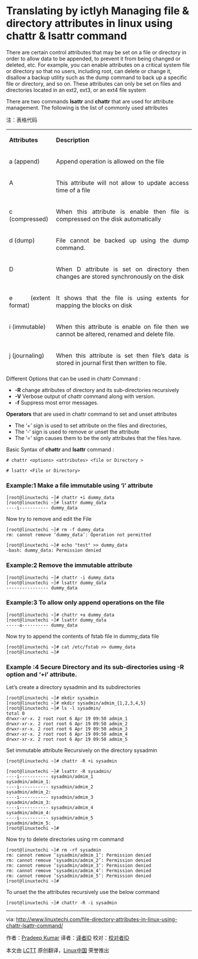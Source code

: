Translating by ictlyh
Managing file & directory attributes in linux using chattr & lsattr command
================================================================================
There are certain control attributes that may be set on a file or directory in order to allow data to be appended, to prevent it from being changed or deleted, etc. For example, you can enable attributes on a critical system file or directory so that no users, including root, can delete or change it, disallow a backup utility such as the dump command to back up a specific file or directory, and so on. These attributes can only be set on files and directories located in an ext2, ext3, or an ext4 file system

There are two commands **lsattr** and **chattr** that are used for attribute management. The following is the list of commonly used attributes

注：表格代码
<table width="482" cellspacing="0" cellpadding="4" style="height: 651px">
<colgroup>
<col width="112">
<col width="514"> </colgroup>
<tbody>
<tr valign="top">
<td width="112">
<p align="justify" class="western"><b>Attributes</b></p>
</td>
<td width="514">
<p align="justify" class="western"><b>Description</b></p>
</td>
</tr>
<tr valign="top">
<td width="112">
<p align="justify" class="western">a (append)</p>
</td>
<td width="514">
<p align="justify" class="western">Append operation is allowed on the file</p>
</td>
</tr>
<tr valign="top">
<td width="112">
<p align="justify" class="western">A</p>
</td>
<td width="514">
<p align="justify" class="western">This attribute will not allow to update access time of a file</p>
</td>
</tr>
<tr valign="top">
<td width="112">
<p align="justify" class="western">c (compressed)</p>
</td>
<td width="514">
<p align="justify" class="western">When this attribute is enable then file is compressed on the disk automatically</p>
</td>
</tr>
<tr valign="top">
<td width="112">
<p align="justify" class="western">d (dump)</p>
</td>
<td width="514">
<p align="justify" class="western">File cannot be backed up using the dump command.</p>
</td>
</tr>
<tr valign="top">
<td width="112">
<p align="justify" class="western">D</p>
</td>
<td width="514">
<p align="justify" class="western">When D attribute is set on directory then changes are stored synchronously on the disk</p>
</td>
</tr>
<tr valign="top">
<td width="112">
<p align="justify" class="western">e (extent format)</p>
</td>
<td width="514">
<p align="justify" class="western">It shows that the file is using extents for mapping the blocks on disk</p>
</td>
</tr>
<tr valign="top">
<td width="112">
<p align="justify" class="western">i (immutable)</p>
</td>
<td width="514">
<p align="justify" class="western">When this attribute is enable on file then we cannot be altered, renamed and delete file.</p>
</td>
</tr>
<tr valign="top">
<td width="112">
<p align="justify" class="western">j (journaling)</p>
</td>
<td width="514">
<p align="justify" class="western">When this attribute is set then file’s data is stored in journal first then written to file.</p>
</td>
</tr>
<tr valign="top">
<td width="112">
<p align="justify" class="western">S (synchronous)</p>
</td>
<td width="514">
<p align="justify" class="western">When this attribute is set , then changes or modifications are stored synchronously on the disk</p>
</td>
</tr>
</tbody>
</table>

Different Options that can be used in chattr Command :

- **-R** change attributes of directory and its sub-directories recursively
- **-V** Verbose output of chattr command along with version.
- **-f** Suppress most error messages.

**Operators** that are used in chattr command to set and unset attributes

- The ‘+’ sign is used to set attribute on the files and directories,
- The ‘-‘ sign is used to remove or unset the attribute
- The ‘=’ sign causes them to be the only attributes that the files have.

Basic Syntax of **chattr** and **lsattr** command :

    # chattr <options> <attributes> <file or Directory >

    # lsattr <File or Directory>

### Example:1 Make a file immutable using ‘i’ attribute ###

    [root@linuxtechi ~]# chattr +i dummy_data
    [root@linuxtechi ~]# lsattr dummy_data
    ----i----------- dummy_data

Now try to remove and edit the File

    [root@linuxtechi ~]# rm -f dummy_data
    rm: cannot remove ‘dummy_data’: Operation not permitted
    
    [root@linuxtechi ~]# echo "test" >> dummy_data
    -bash: dummy_data: Permission denied

### Example:2 Remove the immutable attribute ###

    [root@linuxtechi ~]# chattr -i dummy_data
    [root@linuxtechi ~]# lsattr dummy_data
    ---------------- dummy_data

### Example:3 To allow only append operations on the file ###

    [root@linuxtechi ~]# chattr +a dummy_data
    [root@linuxtechi ~]# lsattr dummy_data
    -----a---------- dummy_data

Now try to append the contents of fstab file in dummy_data file

    [root@linuxtechi ~]# cat /etc/fstab >> dummy_data
    [root@linuxtechi ~]#

### Example :4 Secure Directory and its sub-directories using -R option and ‘+i’ attribute. ###

Let’s create a directory sysadmin and its subdirectories

    [root@linuxtechi ~]# mkdir sysadmin
    [root@linuxtechi ~]# mkdir sysadmin/admim_{1,2,3,4,5}
    [root@linuxtechi ~]# ls -l sysadmin/
    total 0
    drwxr-xr-x. 2 root root 6 Apr 19 09:50 admim_1
    drwxr-xr-x. 2 root root 6 Apr 19 09:50 admim_2
    drwxr-xr-x. 2 root root 6 Apr 19 09:50 admim_3
    drwxr-xr-x. 2 root root 6 Apr 19 09:50 admim_4
    drwxr-xr-x. 2 root root 6 Apr 19 09:50 admim_5

Set immutable attribute Recursively on the directory sysadmin

    [root@linuxtechi ~]# chattr -R +i sysadmin
    
    [root@linuxtechi ~]# lsattr -R sysadmin/
    ----i----------- sysadmin/admim_1
    sysadmin/admim_1:
    ----i----------- sysadmin/admim_2
    sysadmin/admim_2:
    ----i----------- sysadmin/admim_3
    sysadmin/admim_3:
    ----i----------- sysadmin/admim_4
    sysadmin/admim_4:
    ----i----------- sysadmin/admim_5
    sysadmin/admim_5:
    [root@linuxtechi ~]#

Now try to delete directories using rm command

    [root@linuxtechi ~]# rm -rf sysadmin
    rm: cannot remove ‘sysadmin/admim_1’: Permission denied
    rm: cannot remove ‘sysadmin/admim_2’: Permission denied
    rm: cannot remove ‘sysadmin/admim_3’: Permission denied
    rm: cannot remove ‘sysadmin/admim_4’: Permission denied
    rm: cannot remove ‘sysadmin/admim_5’: Permission denied
    [root@linuxtechi ~]#

To unset the the attributes recursively use the below command

    [root@linuxtechi ~]# chattr -R -i sysadmin

--------------------------------------------------------------------------------

via: http://www.linuxtechi.com/file-directory-attributes-in-linux-using-chattr-lsattr-command/

作者：[Pradeep Kumar][a]
译者：[译者ID](https://github.com/译者ID)
校对：[校对者ID](https://github.com/校对者ID)

本文由 [LCTT](https://github.com/LCTT/TranslateProject) 原创翻译，[Linux中国](http://linux.cn/) 荣誉推出

[a]:http://www.linuxtechi.com/author/pradeep/